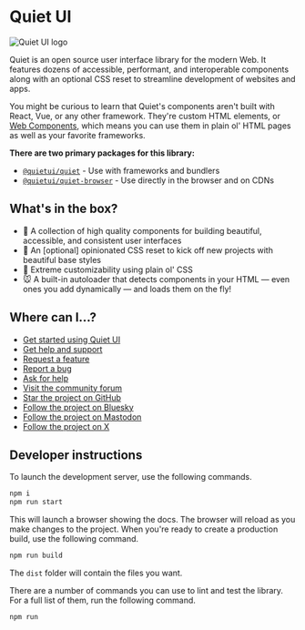 # Quiet UI

![Quiet UI logo](https://pbs.twimg.com/profile_banners/1705198841094356992/1697645956/1500x500)

Quiet is an open source user interface library for the modern Web. It features dozens of accessible, performant, and interoperable components along with an optional CSS reset to streamline development of websites and apps.

You might be curious to learn that Quiet's components aren't built with React, Vue, or any other framework. They're custom HTML elements, or [Web Components](https://developer.mozilla.org/en-US/docs/Web/API/Web_components), which means you can use them in plain ol' HTML pages as well as your favorite frameworks.

**There are two primary packages for this library:**

- [`@quietui/quiet`](https://www.npmjs.com/package/@quietui/quiet) - Use with frameworks and bundlers
- [`@quietui/quiet-browser`](https://www.npmjs.com/package/@quietui/quiet-browser) - Use directly in the browser and on CDNs

## What's in the box?

- 🧰 A collection of high quality components for building beautiful, accessible, and consistent user interfaces
- 🚀 An [optional] opinionated CSS reset to kick off new projects with beautiful base styles
- 🎨 Extreme customizability using plain ol' CSS
- 🐭 A built-in autoloader that detects components in your HTML — even ones you add dynamically — and loads them on the fly!

## Where can I…?

- [Get started using Quiet UI](https://quietui.org/)
- [Get help and support](https://quietui.org/support)
- [Request a feature](https://github.com/quietui/quiet/discussions/categories/feature-requests)
- [Report a bug](https://github.com/quietui/quiet/issues/new/choose)
- [Ask for help](https://github.com/quietui/quiet/discussions/categories/help-support)
- [Visit the community forum](https://github.com/quietui/quiet/discussions)
- [Star the project on GitHub](https://github.com/quietui/quiet/stargazers)
- [Follow the project on Bluesky](https://bsky.app/profile/quietui.org)
- [Follow the project on Mastodon](https://mastodon.social/@quietui)
- [Follow the project on X](https://x.com/quiet_ui)

## Developer instructions

To launch the development server, use the following commands.

```sh
npm i
npm run start
```

This will launch a browser showing the docs. The browser will reload as you make changes to the project. When you're ready to create a production build, use the following command.

```sh
npm run build
```

The `dist` folder will contain the files you want.

There are a number of commands you can use to lint and test the library. For a full list of them, run the following command.

```sh
npm run
```
